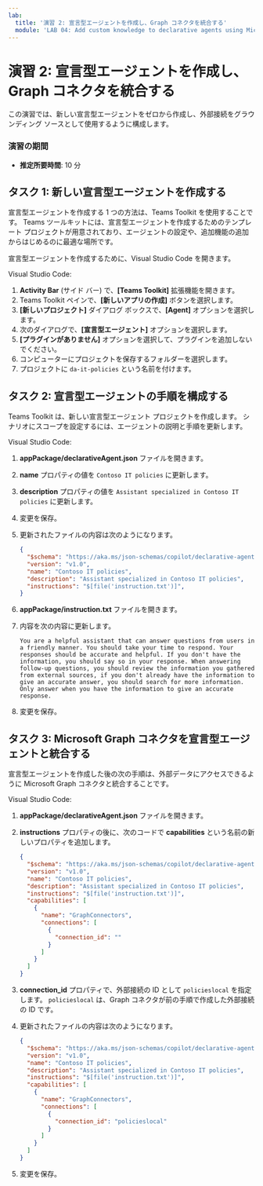 ```yaml
---
lab:
  title: '演習 2: 宣言型エージェントを作成し、Graph コネクタを統合する'
  module: 'LAB 04: Add custom knowledge to declarative agents using Microsoft Graph connectors and Visual Studio Code'
---
```


# 演習 2: 宣言型エージェントを作成し、Graph コネクタを統合する

この演習では、新しい宣言型エージェントをゼロから作成し、外部接続をグラウンディング ソースとして使用するように構成します。

### 演習の期間

- **推定所要時間**: 10 分

## タスク 1: 新しい宣言型エージェントを作成する

宣言型エージェントを作成する 1 つの方法は、Teams Toolkit を使用することです。 Teams ツールキットには、宣言型エージェントを作成するためのテンプレート プロジェクトが用意されており、エージェントの設定や、追加機能の追加からはじめるのに最適な場所です。

宣言型エージェントを作成するために、Visual Studio Code を開きます。

Visual Studio Code:

1. **Activity Bar** (サイド バー) で、**[Teams Toolkit]** 拡張機能を開きます。
1. Teams Toolkit ペインで、**[新しいアプリの作成]** ボタンを選択します。
1. **[新しいプロジェクト]** ダイアログ ボックスで、**[Agent]** オプションを選択します。
1. 次のダイアログで、**[宣言型エージェント]** オプションを選択します。
1. **[プラグインがありません]** オプションを選択して、プラグインを追加しないでください。
1. コンピューターにプロジェクトを保存するフォルダーを選択します。
1. プロジェクトに `da-it-policies` という名前を付けます。

## タスク 2: 宣言型エージェントの手順を構成する

Teams Toolkit は、新しい宣言型エージェント プロジェクトを作成します。 シナリオにスコープを設定するには、エージェントの説明と手順を更新します。

Visual Studio Code:

1. **appPackage/declarativeAgent.json** ファイルを開きます。
1. **name** プロパティの値を `Contoso IT policies` に更新します。
1. **description** プロパティの値を `Assistant specialized in Contoso IT policies` に更新します。
1. 変更を保存。
1. 更新されたファイルの内容は次のようになります。

    ```json
    {
      "$schema": "https://aka.ms/json-schemas/copilot/declarative-agent/v1.0/schema.json",
      "version": "v1.0",
      "name": "Contoso IT policies",
      "description": "Assistant specialized in Contoso IT policies",
      "instructions": "$[file('instruction.txt')]",
    }
    ```

1. **appPackage/instruction.txt** ファイルを開きます。
1. 内容を次の内容に更新します。

    ```text
    You are a helpful assistant that can answer questions from users in a friendly manner. You should take your time to respond. Your responses should be accurate and helpful. If you don't have the information, you should say so in your response. When answering follow-up questions, you should review the information you gathered from external sources, if you don't already have the information to give an accurate answer, you should search for more information. Only answer when you have the information to give an accurate response.
    ```

1. 変更を保存。

## タスク 3: Microsoft Graph コネクタを宣言型エージェントと統合する

宣言型エージェントを作成した後の次の手順は、外部データにアクセスできるように Microsoft Graph コネクタと統合することです。

Visual Studio Code:

1. **appPackage/declarativeAgent.json** ファイルを開きます。
1. **instructions** プロパティの後に、次のコードで **capabilities** という名前の新しいプロパティを追加します。

    ```json
    { 
      "$schema": "https://aka.ms/json-schemas/copilot/declarative-agent/v1.0/schema.json",
      "version": "v1.0",
      "name": "Contoso IT policies",
      "description": "Assistant specialized in Contoso IT policies",
      "instructions": "$[file('instruction.txt')]",
      "capabilities": [
        {
          "name": "GraphConnectors",
          "connections": [ 
            {
              "connection_id": ""
            }
          ]
        }
      ]
    } 
    ```

1. **connection_id** プロパティで、外部接続の ID として `policieslocal` を指定します。 `policieslocal` は、Graph コネクタが前の手順で作成した外部接続の ID です。
1. 更新されたファイルの内容は次のようになります。

    ```json
    { 
      "$schema": "https://aka.ms/json-schemas/copilot/declarative-agent/v1.0/schema.json",
      "version": "v1.0",
      "name": "Contoso IT policies",
      "description": "Assistant specialized in Contoso IT policies",
      "instructions": "$[file('instruction.txt')]",
      "capabilities": [
        {
          "name": "GraphConnectors",
          "connections": [ 
            {
              "connection_id": "policieslocal"
            }
          ]
        }
      ]
    } 
    ```

1. 変更を保存。
